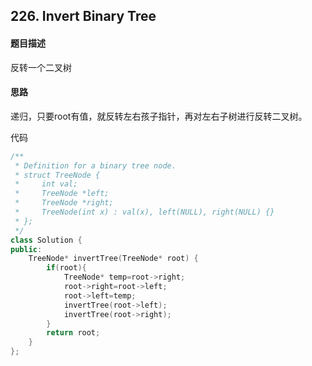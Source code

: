 ## 226. Invert Binary Tree
#### 题目描述
反转一个二叉树  

#### 思路
递归，只要root有值，就反转左右孩子指针，再对左右子树进行反转二叉树。  

代码  
```cpp
/**
 * Definition for a binary tree node.
 * struct TreeNode {
 *     int val;
 *     TreeNode *left;
 *     TreeNode *right;
 *     TreeNode(int x) : val(x), left(NULL), right(NULL) {}
 * };
 */
class Solution {
public:
    TreeNode* invertTree(TreeNode* root) {
        if(root){
            TreeNode* temp=root->right;
            root->right=root->left;
            root->left=temp;
            invertTree(root->left);
            invertTree(root->right);
        }
        return root;
    }
};
```